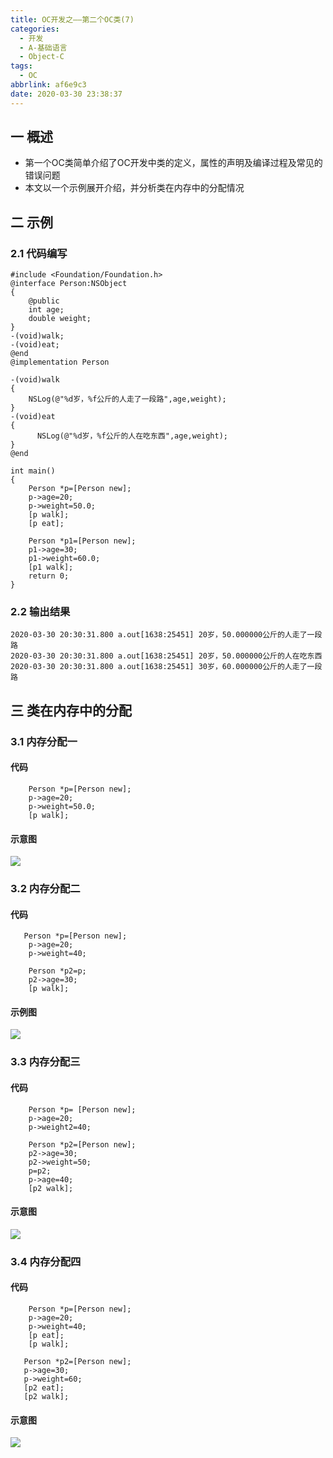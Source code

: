 ```yaml
---
title: OC开发之——第二个OC类(7)
categories:
  - 开发
  - A-基础语言
  - Object-C
tags:
  - OC
abbrlink: af6e9c3
date: 2020-03-30 23:38:37
---
```

## 一 概述

* 第一个OC类简单介绍了OC开发中类的定义，属性的声明及编译过程及常见的错误问题
* 本文以一个示例展开介绍，并分析类在内存中的分配情况

<!--more-->

## 二 示例
### 2.1 代码编写
```
#include <Foundation/Foundation.h>
@interface Person:NSObject
{
    @public
    int age;
    double weight;
}
-(void)walk;
-(void)eat;
@end
@implementation Person

-(void)walk
{
    NSLog(@"%d岁，%f公斤的人走了一段路",age,weight);
}
-(void)eat
{
      NSLog(@"%d岁，%f公斤的人在吃东西",age,weight);
}
@end

int main()
{
    Person *p=[Person new];
    p->age=20;
    p->weight=50.0;
    [p walk];
    [p eat];
    
    Person *p1=[Person new];
    p1->age=30;
    p1->weight=60.0;
    [p1 walk];
    return 0;
}
```

### 2.2 输出结果

```
2020-03-30 20:30:31.800 a.out[1638:25451] 20岁，50.000000公斤的人走了一段路
2020-03-30 20:30:31.800 a.out[1638:25451] 20岁，50.000000公斤的人在吃东西
2020-03-30 20:30:31.800 a.out[1638:25451] 30岁，60.000000公斤的人走了一段路
```

## 三 类在内存中的分配

### 3.1 内存分配一

#### 代码

```
    Person *p=[Person new];
    p->age=20;
    p->weight=50.0;
    [p walk];
```

#### 示意图

![][1]

### 3.2 内存分配二

#### 代码

```
   Person *p=[Person new];
    p->age=20;
    p->weight=40;
    
    Person *p2=p;
    p2->age=30;
    [p walk];
```

#### 示例图
![][2]
### 3.3 内存分配三
#### 代码

```
    Person *p= [Person new];
    p->age=20;
    p->weight2=40;
    
    Person *p2=[Person new];
    p2->age=30;
    p2->weight=50;
    p=p2;
    p->age=40;
    [p2 walk];
```

#### 示意图
![][3]

### 3.4 内存分配四
#### 代码

```
	Person *p=[Person new];
	p->age=20;
	p->weight=40;
	[p eat];
	[p walk];
    
   Person *p2=[Person new];
   p->age=30;
   p->weight=60;
   [p2 eat];
   [p2 walk];
```

#### 示意图

![][4]

[1]:https://cdn.staticaly.com/gh/PGzxc/CDN/master/blog-image//oc-memory-allocation-1.png
[2]:https://cdn.staticaly.com/gh/PGzxc/CDN/master/blog-image//oc-memory-allocation-2.png
[3]:https://cdn.staticaly.com/gh/PGzxc/CDN/master/blog-image//oc-memory-allocation-3.png
[4]:https://cdn.staticaly.com/gh/PGzxc/CDN/master/blog-image//oc-memory-allocation-4.png
